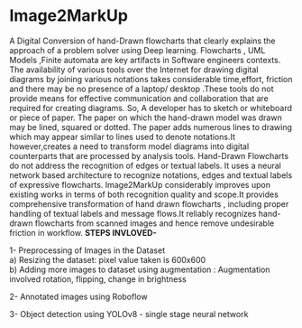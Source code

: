 # Image2MarkUp

A Digital Conversion of hand-Drawn flowcharts that clearly explains the approach of a
problem solver using Deep learning. Flowcharts , UML Models ,Finite automata are key
artifacts in Software engineers contexts.
The availability of various tools over the Internet for drawing digital diagrams by joining
various notations takes considerable time,effort, friction and there may be no presence of a
laptop/ desktop .These tools do not provide means for effective communication and
collaboration that are required for creating diagrams. So, A developer has to sketch or
whiteboard or piece of paper. The paper on which the hand-drawn model was drawn may be
lined, squared or dotted. The paper adds numerous lines to drawing which may appear
similar to lines used to denote notations.It however,creates a need to transform model
diagrams into digital counterparts that are processed by analysis tools. Hand-Drawn
Flowcharts do not address the recognition of edges or textual labels.
It uses a neural network based architecture to recognize
notations, edges and textual labels of expressive flowcharts.
Image2MarkUp considerably improves upon existing works in terms of both recognition quality
and scope.It provides comprehensive transformation of hand drawn flowcharts , including
proper handling of textual labels and message flows.It reliably recognizes hand-drawn
flowcharts from scanned images and hence remove undesirable friction in workflow.
**STEPS INVLOVED-**

1- Preprocessing of Images in the Dataset <br>
	a) Resizing the dataset: pixel value taken is 600x600 <br>
	b) Adding more images to dataset using augmentation : 
            Augmentation involved rotation, flipping, change in brightness

2- Annotated images using Roboflow

3- Object detection using YOLOv8 - single stage neural network


